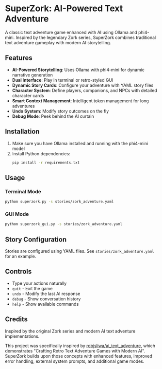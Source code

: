 # SuperZork: AI-Powered Text Adventure

A classic text adventure game enhanced with AI using Ollama and phi4-mini. Inspired by the legendary Zork series, SuperZork combines traditional text adventure gameplay with modern AI storytelling.

## Features

- **AI-Powered Storytelling**: Uses Ollama with phi4-mini for dynamic narrative generation
- **Dual Interface**: Play in terminal or retro-styled GUI
- **Dynamic Story Cards**: Configure your adventure with YAML story files
- **Character System**: Define players, companions, and NPCs with detailed character cards
- **Smart Context Management**: Intelligent token management for long adventures
- **Undo System**: Modify story outcomes on the fly
- **Debug Mode**: Peek behind the AI curtain

## Installation

1. Make sure you have Ollama installed and running with the phi4-mini model
2. Install Python dependencies:
   ```bash
   pip install -r requirements.txt
   ```

## Usage

### Terminal Mode
```bash
python superzork.py -s stories/zork_adventure.yaml
```

### GUI Mode  
```bash
python superzork_gui.py -s stories/zork_adventure.yaml
```

## Story Configuration

Stories are configured using YAML files. See `stories/zork_adventure.yaml` for an example.

## Controls

- Type your actions naturally
- `quit` - Exit the game
- `undo` - Modify the last AI response
- `debug` - Show conversation history
- `help` - Show available commands

## Credits

Inspired by the original Zork series and modern AI text adventure implementations.

This project was specifically inspired by [robjsliwa/ai_text_adventure](https://github.com/robjsliwa/ai_text_adventure), which demonstrates "Crafting Retro Text Adventure Games with Modern AI". SuperZork builds upon those concepts with enhanced features, improved error handling, external system prompts, and additional game modes.
